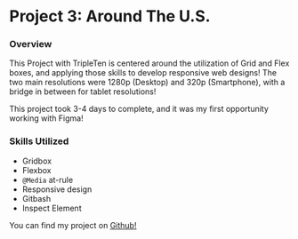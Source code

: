 # Project 3: Around The U.S.

### Overview

This Project with TripleTen is centered around the utilization of Grid and Flex boxes, and applying those skills to develop responsive web designs! The two main resolutions were 1280p (Desktop) and 320p (Smartphone), with a bridge in between for tablet resolutions!

This project took 3-4 days to complete, and it was my first opportunity working with Figma!

### Skills Utilized

- Gridbox
- Flexbox
- `@Media` at-rule
- Responsive design
- Gitbash
- Inspect Element

You can find my project on [Github!](https://github.com/jrauda912/se_project_aroundtheus)
